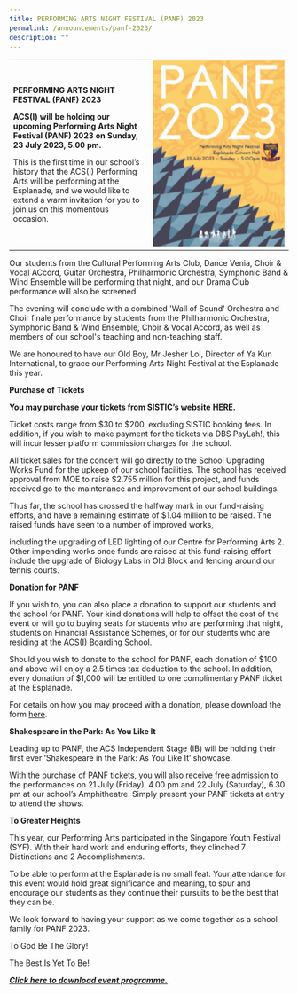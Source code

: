 ```yaml
---
title: PERFORMING ARTS NIGHT FESTIVAL (PANF) 2023
permalink: /announcements/panf-2023/
description: ""
---
```

<table style="width: 100%;">
<tbody>
<tr>
<td style="width: 50%;">
<p><strong>PERFORMING ARTS NIGHT FESTIVAL (PANF) 2023</strong></p>
<p><strong>ACS(I) will be holding our upcoming Performing Arts Night Festival (PANF) 2023 on Sunday, 23 July 2023, 5.00 pm.</strong></p>
<p>This is the first time in our school’s history that the ACS(I) Performing Arts will be performing at the Esplanade, and we would like to extend a warm invitation for you to join us on this momentous occasion.</p>

</td>
<td style="width: 50%;"><img src="/images/Happenings/panf%202023.png" alt="">
</td></tr>
</tbody>
</table>
<p>Our students from the Cultural Performing Arts Club, Dance Venia, Choir &amp; Vocal ACcord, Guitar Orchestra, Philharmonic Orchestra, Symphonic Band &amp; Wind Ensemble will be performing that night, and our Drama Club performance will also be screened.</p>
<p>The evening will conclude with a combined 'Wall of Sound' Orchestra and Choir finale performance by students from the Philharmonic Orchestra, Symphonic Band &amp; Wind Ensemble, Choir &amp; Vocal Accord, as well as members of our school's teaching and non-teaching staff.</p>
<p>We are honoured to have our Old Boy, Mr Jesher Loi, Director of Ya Kun International, to grace our Performing Arts Night Festival at the Esplanade this year.</p>
<p><strong>Purchase of Tickets </strong></p>
<p><strong>You may purchase your tickets from SISTIC’s </strong><strong>website</strong> <a href="https://ticketing.sistic.com.sg/sistic/booking/artsnight0723"><strong>HERE</strong></a><strong>.</strong></p>
<p>Ticket costs range from $30 to $200, excluding SISTIC booking fees. In addition, if you wish to make payment for the tickets via DBS PayLah!, this will incur lesser platform commission charges for the school.</p>
<p>All ticket sales for the concert will go directly to the School Upgrading Works Fund for the upkeep of our school facilities. The school has received approval from MOE to raise $2.755 million for this project, and funds received go to the maintenance and improvement of our school buildings.</p>
<p>Thus far, the school has crossed the halfway mark in our fund-raising efforts, and have a remaining estimate of $1.04 million to be raised. The raised funds have seen to a number of improved works,</p>
<p>including the upgrading of LED lighting of our Centre for Performing Arts 2. Other impending works once funds are raised at this fund-raising effort include the upgrade of Biology Labs in Old Block and fencing around our tennis courts.</p>
<p><strong>Donation for PANF </strong></p>
<p>If you wish to, you can also place a donation to support our students and the school for PANF. Your kind donations will help to offset the cost of the event or will go to buying seats for students who are performing that night, students on Financial Assistance Schemes, or for our students who are residing at the ACS(I) Boarding School.</p>
<p>Should you wish to donate to the school for PANF, each donation of $100 and above will enjoy a 2.5 times tax deduction to the school. In addition, every donation of $1,000 will be entitled to one complimentary PANF ticket at the Esplanade.</p>
<p>For details on how you may proceed with a donation, please download the form <a href="https://sites.acsindep.edu.sg/PANF/PANF%202023%20donation%20form.pdf">here</a>.</p>
<p><strong>Shakespeare in the Park: As You Like It </strong></p>
<p>Leading up to PANF, the ACS Independent Stage (IB) will be holding their first ever ‘Shakespeare in the Park: As You Like It’ showcase.</p>
<p>With the purchase of PANF tickets, you will also receive free admission to the performances on 21 July (Friday), 4.00 pm and 22 July (Saturday), 6.30 pm at our school’s Amphitheatre. Simply present your PANF tickets at entry to attend the shows.</p>
<p><strong>To Greater Heights </strong></p>
<p>This year, our Performing Arts participated in the Singapore Youth Festival (SYF). With their hard work and enduring efforts, they clinched 7 Distinctions and 2 Accomplishments.</p>
<p>To be able to perform at the Esplanade is no small feat. Your attendance for this event would hold great significance and meaning, to spur and encourage our students as they continue their pursuits to be the best that they can be.</p>
<p>We look forward to having your support as we come together as a school family for PANF 2023.</p>
<p>To God Be The Glory!</p>
<p>The Best Is Yet To Be!</p>
<p><a href="/files/Happenings/panf%202023%20programme.pdf"><strong><em>Click here</em></strong><strong><em> to download event programme.</em></strong></a></p>
<p>&nbsp;</p>